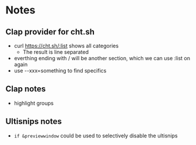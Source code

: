# Notes
## Clap provider for cht.sh
* curl https://cht.sh/:list shows all categories
	* The result is line separated
* everthing ending with / will be another section, which we can use :list on again
* use --xxx=something to find specifics
## Clap notes
* highlight groups
## Ultisnips notes
* `if &previewwindow` could be used to selectively disable the ultisnips
